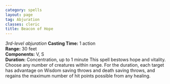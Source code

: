 ```yaml
---
category: spells
layout: page
tag: Abjuration
classes: cleric
title: Beacon of Hope
---
```


_3rd-level abjuration_ **Casting Time:** 1 action   
**Range:** 30 feet   
**Components:** V, S    
**Duration:** Concentration, up to 1 minute This spell bestows hope and vitality. Choose any number of creatures within range. For the duration, each target has advantage on Wisdom saving throws and death saving throws, and regains the maximum number of hit points possible from any healing. 
